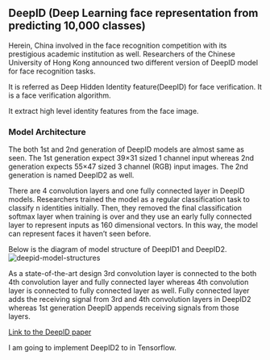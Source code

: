 ## DeepID (Deep Learning face representation from predicting 10,000 classes)

Herein, China involved in the face recognition competition with its prestigious academic institution as well. Researchers of the Chinese University of Hong Kong announced two different version of DeepID model for face recognition tasks.

It is referred as Deep Hidden Identity feature(DeepID) for face verification. It is a face verification algorithm.

It extract high level identity features from the face image.

### Model Architecture

The both 1st and 2nd generation of DeepID models are almost same as seen. The 1st generation expect 39×31 sized 1 channel input whereas 2nd generation expects 55×47 sized 3 channel (RGB) input images. The 2nd generation is named DeepID2 as well.

There are 4 convolution layers and one fully connected layer in DeepID models. Researchers trained the model as a regular classification task to classify n identities initially. Then, they removed the final classification softmax layer when training is over and they use an early fully connected layer to represent inputs as 160 dimensional vectors. In this way, the model can represent faces it haven’t seen before.

Below is the diagram of model structure of DeepID1 and DeepID2.
![deepid-model-structures](https://user-images.githubusercontent.com/50628520/88133078-f161b480-cc00-11ea-9e75-3e9a6db3b59d.png)

As a state-of-the-art design 3rd convolution layer is connected to the both 4th convolution layer and fully connected layer whereas 4th convolution layer is connected to fully connected layer as well. Fully connected layer adds the receiving signal from 3rd and 4th convolution layers in DeepID2 whereas 1st generation DeepID appends receiving signals from those layers.

[Link to the DeepID paper](http://mmlab.ie.cuhk.edu.hk/pdf/YiSun_CVPR14.pdf)

I am going to implement DeepID2 to in Tensorflow.
